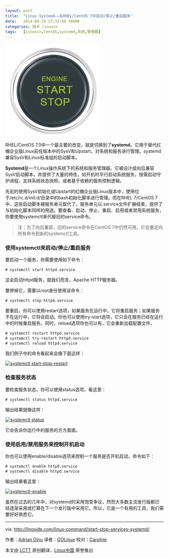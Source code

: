 ```yaml
---
layout: post
title:	"Linux Systemd——在RHEL/CentOS 7中启动/停止/重启服务"
date:	2014-08-29 17:32:48 +0800 
categories:	技术 linuxcn 
tags:	[linuxcn,CentOS,systemd,系统,管理器]
---
```



 


![](/Asserts/Images/album/201408/29/173235jrrhehuyu43fgi74.jpg)


RHEL/CentOS 7.0中一个最主要的改变，就是切换到了**systemd**。它用于替代红帽企业版Linux前任版本中的SysV和Upstart，对系统和服务进行管理。systemd兼容SysV和Linux标准组的启动脚本。


**Systemd**是一个Linux操作系统下的系统和服务管理器。它被设计成向后兼容SysV启动脚本，并提供了大量的特性，如开机时平行启动系统服务，按需启动守护进程，支持系统状态快照，或者基于依赖的服务控制逻辑。


先前的使用SysV初始化或Upstart的红帽企业版Linux版本中，使用位于/etc/rc.d/init.d/目录中的bash初始化脚本进行管理。而在RHEL 7/CentOS 7中，这些启动脚本被服务单元取代了。服务单元以.service文件扩展结束，提供了与初始化脚本同样的用途。要查看、启动、停止、重启、启用或者禁用系统服务，你要使用systemctl来代替旧的service命令。



> 
> 注：为了向后兼容，旧的service命令在CentOS 7中仍然可用，它会重定向所有命令到新的systemctl工具。
> 
> 
> 


### 使用systemctl来启动/停止/重启服务


要启动一个服务，你需要使用如下命令：



```
# systemctl start httpd.service

```

这会启动httpd服务，就我们而言，Apache HTTP服务器。


要停掉它，需要以root身份使用该命令：



```
# systemctl stop httpd.service

```

要重启，你可以使用restart选项，如果服务在运行中，它将重启服务；如果服务不在运行中，它将会启动。你也可以使用try-start选项，它只会在服务已经在运行中的时候重启服务。同时，reload选项你也可以有，它会重新加载配置文件。



```
# systemctl restart httpd.service
# systemctl try-restart httpd.service
# systemctl reload httpd.service

```

我们例子中的命令看起来会像下面这样：


[![systemctl start-stop-restart](https://camo.githubusercontent.com/c48466bdace319ac5de6170de3ab30e50b04fc00/687474703a2f2f6c696e6f786964652e636f6d2f77702d636f6e74656e742f75706c6f6164732f323031342f30382f73797374656d63746c2d73746172742d73746f702d726573746172742e676966)](https://camo.githubusercontent.com/c48466bdace319ac5de6170de3ab30e50b04fc00/687474703a2f2f6c696e6f786964652e636f6d2f77702d636f6e74656e742f75706c6f6164732f323031342f30382f73797374656d63746c2d73746172742d73746f702d726573746172742e676966)


### 检查服务状态


要检查服务状态，你可以使用status选项，看这里：



```
# systemctl status httpd.service

```

输出结果就像这样：


[![systemctl status](https://camo.githubusercontent.com/2051c28c1b00a4f865115bfa13a894998e395a30/687474703a2f2f6c696e6f786964652e636f6d2f77702d636f6e74656e742f75706c6f6164732f323031342f30382f73797374656d63746c2d7374617475732e676966)](https://camo.githubusercontent.com/2051c28c1b00a4f865115bfa13a894998e395a30/687474703a2f2f6c696e6f786964652e636f6d2f77702d636f6e74656e742f75706c6f6164732f323031342f30382f73797374656d63746c2d7374617475732e676966)


它会告诉你运行中的服务的方方面面。


### 使用启用/禁用服务来控制开机启动


你也可以使用enable/disable选项来控制一个服务是否开机启动，命令如下：



```
# systemctl enable httpd.service
# systemctl disable httpd.service

```

输出结果看这里：


[![systemctl-enable](https://camo.githubusercontent.com/214f58a29c28aa1c162fc401890625e35d648a54/687474703a2f2f6c696e6f786964652e636f6d2f77702d636f6e74656e742f75706c6f6164732f323031342f30382f73797374656d63746c2d656e61626c652e676966)](https://camo.githubusercontent.com/214f58a29c28aa1c162fc401890625e35d648a54/687474703a2f2f6c696e6f786964652e636f6d2f77702d636f6e74656e742f75706c6f6164732f323031342f30382f73797374656d63746c2d656e61626c652e676966)


虽然在过去的几年中，对systemd的采用饱受争议，然而大多数主流发行版都已经逐渐采用或打算在下一个发行版中采用它。所以，它是一个有用的工具，我们需要好好熟悉它。




---


via: <http://linoxide.com/linux-command/start-stop-services-systemd/>


作者：[Adrian Dinu](http://linoxide.com/author/adriand/) 译者：[GOLinux](https://github.com/GOLinux) 校对：[Caroline](https://github.com/carolinewuyan)


本文由 [LCTT](https://github.com/LCTT/TranslateProject) 原创翻译，[Linux中国](http://linux.cn/) 荣誉推出
